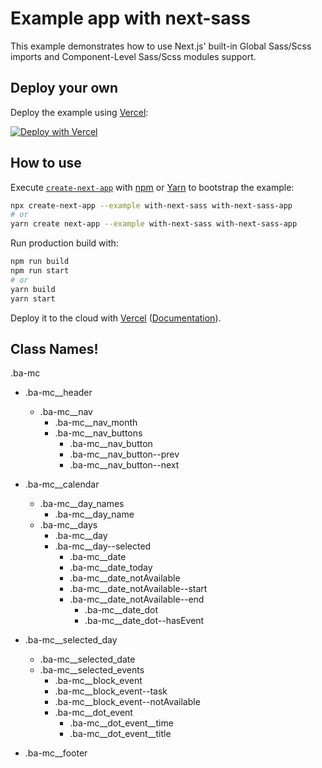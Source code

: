 # Example app with next-sass

This example demonstrates how to use Next.js' built-in Global Sass/Scss imports and Component-Level Sass/Scss modules support.

## Deploy your own

Deploy the example using [Vercel](https://vercel.com):

[![Deploy with Vercel](https://vercel.com/button)](https://vercel.com/import/project?template=https://github.com/vercel/next.js/tree/canary/examples/with-next-sass)

## How to use

Execute [`create-next-app`](https://github.com/vercel/next.js/tree/canary/packages/create-next-app) with [npm](https://docs.npmjs.com/cli/init) or [Yarn](https://yarnpkg.com/lang/en/docs/cli/create/) to bootstrap the example:

```bash
npx create-next-app --example with-next-sass with-next-sass-app
# or
yarn create next-app --example with-next-sass with-next-sass-app
```

Run production build with:

```bash
npm run build
npm run start
# or
yarn build
yarn start
```

Deploy it to the cloud with [Vercel](https://vercel.com/import?filter=next.js&utm_source=github&utm_medium=readme&utm_campaign=next-example) ([Documentation](https://nextjs.org/docs/deployment)).


## Class Names!

.ba-mc
  - .ba-mc__header
    - .ba-mc__nav
      - .ba-mc__nav_month
      - .ba-mc__nav_buttons
        - .ba-mc__nav_button
        - .ba-mc__nav_button--prev
        - .ba-mc__nav_button--next
  - .ba-mc__calendar
    - .ba-mc__day_names
      - .ba-mc__day_name
    - .ba-mc__days
      - .ba-mc__day
      - .ba-mc__day--selected
        - .ba-mc__date
        - .ba-mc__date_today
        - .ba-mc__date_notAvailable
        - .ba-mc__date_notAvailable--start
        - .ba-mc__date_notAvailable--end
          - .ba-mc__date_dot
          - .ba-mc__date_dot--hasEvent
  - .ba-mc__selected_day
    - .ba-mc__selected_date
    - .ba-mc__selected_events
      - .ba-mc__block_event
      - .ba-mc__block_event--task
      - .ba-mc__block_event--notAvailable
      - .ba-mc__dot_event
        - .ba-mc__dot_event__time
        - .ba-mc__dot_event__title

  - .ba-mc__footer